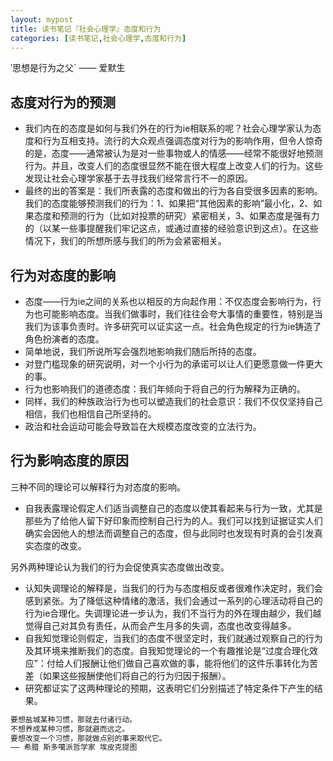 ```yaml
---
layout: mypost
title: 读书笔记『社会心理学』态度和行为
categories: [读书笔记,社会心理学,态度和行为]
---
```


‵思想是行为之父` —— 爱默生

## 态度对行为的预测

+ 我们内在的态度是如何与我们外在的行为ie相联系的呢？社会心理学家认为态度和行为互相支持。流行的大众观点强调态度对行为的影响作用，但令人惊奇的是，态度——通常被认为是对一些事物或人的情感——经常不能很好地预测行为。并且，改变人们的态度很显然不能在很大程度上改变人们的行为。这些发现让社会心理学家基于去寻找我们经常言行不一的原因。
+ 最终的出的答案是：我们所表露的态度和做出的行为各自受很多因素的影响。我们的态度能够预测我们的行为：1、如果把“其他因素的影响”最小化，2、如果态度和预测的行为（比如对投票的研究）紧密相关，3、如果态度是强有力的（以某一些事提醒我们牢记这点，或通过直接的经验意识到这点）。在这些情况下，我们的所想所感与我们的所为会紧密相关。

## 行为对态度的影响

+ 态度——行为ie之间的关系也以相反的方向起作用：不仅态度会影响行为，行为也可能影响态度。当我们做事时，我们往往会夸大事情的重要性，特别是当我们为该事负责时。许多研究可以证实这一点。社会角色规定的行为ie铸造了角色扮演者的态度。
+ 简单地说，我们所说所写会强烈地影响我们随后所持的态度。
+ 对登门槛现象的研究说明，对一个小行为的承诺可以让人们更愿意做一件更大的事。
+ 行为也影响我们的道德态度：我们年倾向于将自己的行为解释为正确的。
+ 同样，我们的种族政治行为也可以塑造我们的社会意识：我们不仅仅坚持自己相信，我们也相信自己所坚持的。
+ 政治和社会运动可能会导致旨在大规模态度改变的立法行为。

## 行为影响态度的原因

三种不同的理论可以解释行为对态度的影响。

+ 自我表露理论假定人们适当调整自己的态度以使其看起来与行为一致，尤其是那些为了给他人留下好印象而控制自己行为的人。我们可以找到证据证实人们确实会因他人的想法而调整自己的态度，但与此同时也发现有时真的会引发真实态度的改变。

另外两种理论认为我们的行为会促使真实态度做出改变。

+ 认知失调理论的解释是，当我们的行为与态度相反或者很难作决定时，我们会感到紧张。为了降低这种情绪的激活，我们会通过一系列的心理活动将自己的行为ie合理化。失调理论进一步认为，我们不当行为的外在理由越少，我们越觉得自己对其负有责任，从而会产生月多的失调，态度也改变得越多。
+ 自我知觉理论则假定，当我们的态度不很坚定时，我们就通过观察自己的行为及其环境来推断我们的态度。自我知觉理论的一个有趣推论是“过度合理化效应”：付给人们报酬让他们做自己喜欢做的事，能将他们的这件乐事转化为苦差（如果这些报酬使他们将自己的行为归因于报酬）。
+ 研究都证实了这两种理论的预期，这表明它们分别描述了特定条件下产生的结果。

```bash
要想盐城某种习惯，那就去付诸行动。
不想养成某种习惯，那就避而远之。
要想改变一个习惯，那就做点别的事来取代它。
—— 希腊 斯多噶派哲学家 埃皮克提图

```
